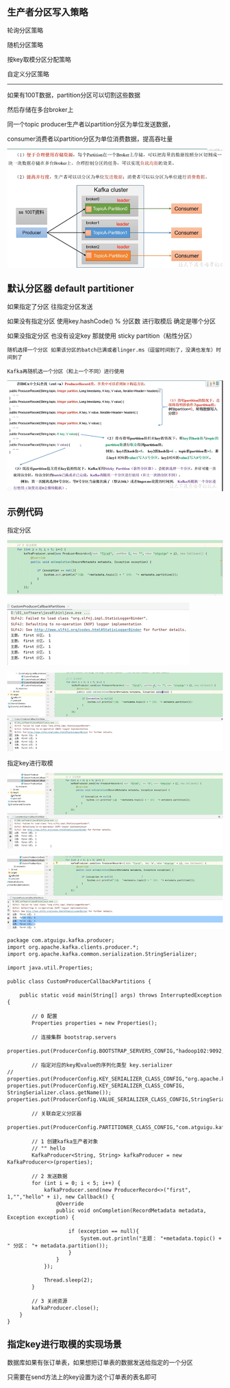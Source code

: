 生产者分区写入策略
---

轮询分区策略

随机分区策略

按key取模分区分配策略

自定义分区策略

---  

如果有100T数据，partition分区可以切割这些数据

然后存储在多台broker上

同一个topic producer生产者以partition分区为单位发送数据，

consumer消费者以partition分区为单位消费数据，提高吞吐量

![img_20.png](img_20.png)


默认分区器 default partitioner
---

如果指定了分区 往指定分区发送

如果没有指定分区 使用key.hashCode() % 分区数 进行取模后 确定是哪个分区

如果没指定分区 也没有设定key 那就使用 sticky partition（粘性分区）

    随机选择一个分区 如果该分区的batch已满或者linger.ms（逗留时间到了，没满也发车）时间到了 

    Kafka再随机选一个分区（和上一个不同）进行使用

![img_21.png](img_21.png)


示例代码
---

指定分区

![img_22.png](img_22.png)

![img_23.png](img_23.png)

![img_24.png](img_24.png)

指定key进行取模

![img_25.png](img_25.png)

![img_26.png](img_26.png)

    package com.atguigu.kafka.producer;
    import org.apache.kafka.clients.producer.*;
    import org.apache.kafka.common.serialization.StringSerializer;
    
    import java.util.Properties;
    
    public class CustomProducerCallbackPartitions {
    
        public static void main(String[] args) throws InterruptedException {
    
            // 0 配置
            Properties properties = new Properties();
    
            // 连接集群 bootstrap.servers
            properties.put(ProducerConfig.BOOTSTRAP_SERVERS_CONFIG,"hadoop102:9092,hadoop103:9092");
    
            // 指定对应的key和value的序列化类型 key.serializer
    //        properties.put(ProducerConfig.KEY_SERIALIZER_CLASS_CONFIG,"org.apache.kafka.common.serialization.StringSerializer");
    properties.put(ProducerConfig.KEY_SERIALIZER_CLASS_CONFIG, StringSerializer.class.getName());
    properties.put(ProducerConfig.VALUE_SERIALIZER_CLASS_CONFIG,StringSerializer.class.getName());
    
            // 关联自定义分区器
            properties.put(ProducerConfig.PARTITIONER_CLASS_CONFIG,"com.atguigu.kafka.producer.MyPartitioner");
    
            // 1 创建kafka生产者对象
            // "" hello
            KafkaProducer<String, String> kafkaProducer = new KafkaProducer<>(properties);
    
            // 2 发送数据
            for (int i = 0; i < 5; i++) {
                kafkaProducer.send(new ProducerRecord<>("first", 1,"","hello" + i), new Callback() {
                    @Override
                    public void onCompletion(RecordMetadata metadata, Exception exception) {
    
                        if (exception == null){
                            System.out.println("主题： "+metadata.topic() + " 分区： "+ metadata.partition());
                        }
                    }
                });
    
                Thread.sleep(2);
            }
    
            // 3 关闭资源
            kafkaProducer.close();
        }
    }


指定key进行取模的实现场景
---

数据库如果有张订单表，如果想把订单表的数据发送给指定的一个分区

只需要在send方法上的key设置为这个订单表的表名即可


